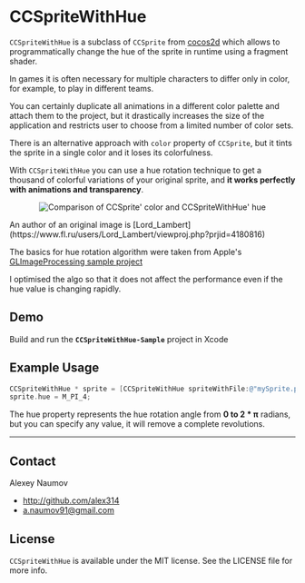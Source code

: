 # CCSpriteWithHue

`CCSpriteWithHue` is a subclass of `CCSprite` from [cocos2d](https://github.com/cocos2d/cocos2d-iphone) which allows to programmatically change the hue of the sprite in runtime using a fragment shader.

In games it is often necessary for multiple characters to differ only in color, for example, to play in different teams.

You can certainly duplicate all animations in a different color palette and attach them to the project, but it drastically increases the size of the application and restricts user to choose from a limited number of color sets.

There is an alternative approach with `color` property of `CCSprite`, but it tints the sprite in a single color and it loses its colorfulness.
 
With `CCSpriteWithHue` you can use a hue rotation technique to get a thousand of colorful variations of your original sprite, and __it works perfectly with animations and transparency__.
<p align="center">
  <img src="https://raw.github.com/alex314/blob_files/master/images/CCSpriteWithHueExample.png" alt="Comparison of CCSprite' color and CCSpriteWithHue' hue"/>
</p>
An author of an original image is [Lord_Lambert](https://www.fl.ru/users/Lord_Lambert/viewproj.php?prjid=4180816)

The basics for hue rotation algorithm were taken from Apple's [GLImageProcessing sample project](https://developer.apple.com/library/ios/samplecode/GLImageProcessing/Introduction/Intro.html)

I optimised the algo so that it does not affect the performance even if the hue value is changing rapidly.

## Demo

Build and run the __`CCSpriteWithHue-Sample`__ project in Xcode

## Example Usage

``` objective-c
CCSpriteWithHue * sprite = [CCSpriteWithHue spriteWithFile:@"mySprite.png"];
sprite.hue = M_PI_4;
```

The hue property represents the hue rotation angle from __0 to 2 * π__ radians, but you can specify any value, it will remove a complete revolutions.

---

## Contact

Alexey Naumov

- http://github.com/alex314
- a.naumov91@gmail.com

## License

`CCSpriteWithHue` is available under the MIT license. See the LICENSE file for more info.